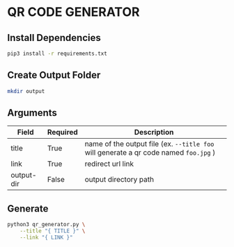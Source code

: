 # QR CODE GENERATOR

## Install Dependencies

```sh
pip3 install -r requirements.txt
```

## Create Output Folder

```sh
mkdir output
```

## Arguments

| Field      | Required | Description                                                                          |
| ---------- | -------- | ------------------------------------------------------------------------------------ |
| title      | True     | name of the output file (ex. `--title foo` will generate a qr code named `foo.jpg` ) |
| link       | True     | redirect url link                                                                    |
| output-dir | False    | output directory path                                                                |

## Generate

```sh
python3 qr_generator.py \
    --title "{ TITLE }" \
    --link "{ LINK }"
```

